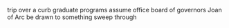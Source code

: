 trip over a curb
graduate programs
assume office
board of governors
Joan of Arc
be drawn to something
sweep through